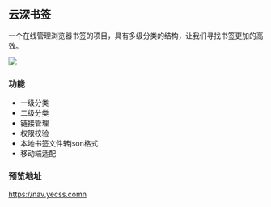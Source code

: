 ## 云深书签
一个在线管理浏览器书签的项目，具有多级分类的结构，让我们寻找书签更加的高效。

![](https://cdn.jsdelivr.net/gh/yecss/imageStore@main/picgo/Snipaste_2023-06-05_16-20-51.jpg)

### 功能

- 一级分类
- 二级分类
- 链接管理
- 权限校验
- 本地书签文件转json格式
- 移动端适配

### 预览地址

https://nav.yecss.comn